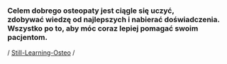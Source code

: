 <h3>Celem dobrego osteopaty jest ciągle się uczyć,<br/>
zdobywać wiedzę od najlepszych i nabierać doświadczenia.<br/>
Wszystko po to, aby móc coraz lepiej pomagać swoim pacjentom.</h3>

/ [Still-Learning-Osteo] /

[Still-Learning-Osteo]: https://www.still-learning-osteo.com
